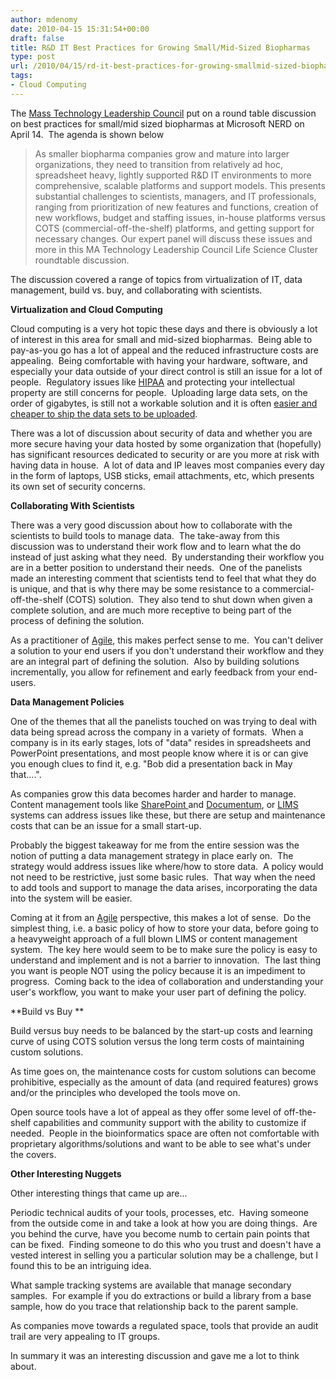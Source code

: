```yaml
---
author: mdenomy
date: 2010-04-15 15:31:54+00:00
draft: false
title: R&D IT Best Practices for Growing Small/Mid-Sized Biopharmas
type: post
url: /2010/04/15/rd-it-best-practices-for-growing-smallmid-sized-biopharmas/
tags:
- Cloud Computing
---
```


The [Mass Technology Leadership Council](http://www.masstlc.org/) put on a round table discussion on best practices for small/mid sized biopharmas at Microsoft NERD on April 14.  The agenda is shown below


<blockquote>As smaller biopharma companies grow and mature into larger organizations, they need to transition from relatively ad hoc, spreadsheet heavy, lightly supported R&D IT environments to more comprehensive, scalable platforms and support models. This presents substantial challenges to scientists, managers, and IT professionals, ranging from prioritization of new features and functions, creation of new workflows, budget and staffing issues, in-house platforms versus COTS (commercial-off-the-shelf) platforms, and getting support for necessary changes. Our expert panel will discuss these issues and more in this MA Technology Leadership Council Life Science Cluster roundtable discussion.</blockquote>


The discussion covered a range of topics from virtualization of IT, data management, build vs. buy, and collaborating with scientists.

**Virtualization and Cloud Computing**

Cloud computing is a very hot topic these days and there is obviously a lot of interest in this area for small and mid-sized biopharmas.  Being able to pay-as-you go has a lot of appeal and the reduced infrastructure costs are appealing.  Being comfortable with having your hardware, software, and especially your data outside of your direct control is still an issue for a lot of people.  Regulatory issues like [HIPAA](http://www.hhs.gov/ocr/privacy/hipaa/administrative/index.html) and protecting your intellectual property are still concerns for people.  Uploading large data sets, on the order of gigabytes, is still not a workable solution and it is often [easier and cheaper to ship the data sets to be uploaded](http://searchcloudcomputing.techtarget.com/news/article/0,289142,sid201_gci1357086,00.html).

There was a lot of discussion about security of data and whether you are more secure having your data hosted by some organization that (hopefully) has significant resources dedicated to security or are you more at risk with having data in house.  A lot of data and IP leaves most companies every day in the form of laptops, USB sticks, email attachments, etc, which presents its own set of security concerns.

**Collaborating With Scientists**

There was a very good discussion about how to collaborate with the scientists to build tools to manage data.  The take-away from this discussion was to understand their work flow and to learn what the do instead of just asking what they need.  By understanding their workflow you are in a better position to understand their needs.  One of the panelists made an interesting comment that scientists tend to feel that what they do is unique, and that is why there may be some resistance to a commercial-off-the-shelf (COTS) solution.  They also tend to shut down when given a complete solution, and are much more receptive to being part of the process of defining the solution.

As a practitioner of [Agile](http://agilemanifesto.org/), this makes perfect sense to me.  You can't deliver a solution to your end users if you don't understand their workflow and they are an integral part of defining the solution.  Also by building solutions incrementally, you allow for refinement and early feedback from your end-users.

**Data Management Policies**

One of the themes that all the panelists touched on was trying to deal with data being spread across the company in a variety of formats.  When a company is in its early stages, lots of "data" resides in spreadsheets and PowerPoint presentations, and most people know where it is or can give you enough clues to find it, e.g. "Bob did a presentation back in May that....".

As companies grow this data becomes harder and harder to manage.   Content management tools like [SharePoint ](http://sharepoint.microsoft.com/Pages/Default.aspx)and [Documentum](http://www.emc.com/products/category/subcategory/documentum-platform.htm), or [LIMS](http://en.wikipedia.org/wiki/Laboratory_information_management_system) systems can address issues like these, but there are setup and maintenance costs that can be an issue for a small start-up.

Probably the biggest takeaway for me from the entire session was the notion of putting a data management strategy in place early on.  The strategy would address issues like where/how to store data.  A policy would not need to be restrictive, just some basic rules.  That way when the need to add tools and support to manage the data arises, incorporating the data into the system will be easier.

Coming at it from an [Agile](http://agilemanifesto.org/principles.html) perspective, this makes a lot of sense.  Do the simplest thing, i.e. a basic policy of how to store your data, before going to a heavyweight approach of a full blown LIMS or content management system.  The key here would seem to be to make sure the policy is easy to understand and implement and is not a barrier to innovation.  The last thing you want is people NOT using the policy because it is an impediment to progress.  Coming back to the idea of collaboration and understanding your user's workflow, you want to make your user part of defining the policy.

**Build vs Buy
**

Build versus buy needs to be balanced by the start-up costs and learning curve of using COTS solution versus the long term costs of maintaining custom solutions.

As time goes on, the maintenance costs for custom solutions can become prohibitive, especially as the amount of data (and required features) grows and/or the principles who developed the tools move on.

Open source tools have a lot of appeal as they offer some level of off-the-shelf capabilities and community support with the ability to customize if needed.  People in the bioinformatics space are often not comfortable with proprietary algorithms/solutions and want to be able to see what's under the covers.

**Other Interesting Nuggets**

Other interesting things that came up are...

Periodic technical audits of your tools, processes, etc.  Having someone from the outside come in and take a look at how you are doing things.  Are you behind the curve, have you become numb to certain pain points that can be fixed.  Finding someone to do this who you trust and doesn't have a vested interest in selling you a particular solution may be a challenge, but I found this to be an intriguing idea.

What sample tracking systems are available that manage secondary samples.  For example if you do extractions or build a library from a base sample, how do you trace that relationship back to the parent sample.

As companies move towards a regulated space, tools that provide an audit trail are very appealing to IT groups.

In summary it was an interesting discussion and gave me a lot to think about.
